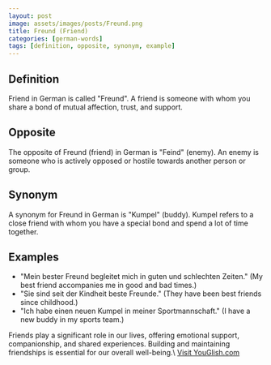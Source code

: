 ```yaml
---
layout: post
image: assets/images/posts/Freund.png
title: Freund (Friend) 
categories: [german-words]
tags: [definition, opposite, synonym, example]
---
```


## Definition

Friend in German is called "Freund". A friend is someone with whom you share a bond of mutual affection, trust, and support. 

## Opposite

The opposite of Freund (friend) in German is "Feind" (enemy). An enemy is someone who is actively opposed or hostile towards another person or group.

## Synonym

A synonym for Freund in German is "Kumpel" (buddy). Kumpel refers to a close friend with whom you have a special bond and spend a lot of time together.

## Examples

- "Mein bester Freund begleitet mich in guten und schlechten Zeiten." (My best friend accompanies me in good and bad times.)
- "Sie sind seit der Kindheit beste Freunde." (They have been best friends since childhood.)
- "Ich habe einen neuen Kumpel in meiner Sportmannschaft." (I have a new buddy in my sports team.)

Friends play a significant role in our lives, offering emotional support, companionship, and shared experiences. Building and maintaining friendships is essential for our overall well-being.\ <a id="yg-widget-0" class="youglish-widget" data-query="Freund" data-lang="german" data-components="8412" data-auto-start="0" data-bkg-color="theme_light" data-title="How%20to%20pronounce%20Freund%20in%20German"  rel="nofollow" href="https://youglish.com">Visit YouGlish.com</a><script async src="https://youglish.com/public/emb/widget.js" charset="utf-8"></script>